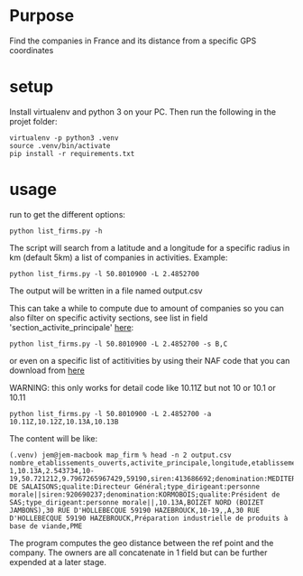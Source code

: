 # Purpose

Find the companies in France and its distance from a specific GPS coordinates

# setup

Install virtualenv and python 3 on your PC. Then run the following in the projet folder:

    virtualenv -p python3 .venv
    source .venv/bin/activate
    pip install -r requirements.txt

# usage

run to get the different options:

    python list_firms.py -h 

The script will search from a latitude and a longitude for a specific radius in km (default 5km) a list of companies in activities. Example:

    python list_firms.py -l 50.8010900 -L 2.4852700 

The output will be written in a file named output.csv

This can take a while to compute due to amount of companies so you can also filter on specific activity sections, see list in field 'section_activite_principale' [here](https://recherche-entreprises.api.gouv.fr/docs/#tag/Recherche-geographique):

    python list_firms.py -l 50.8010900 -L 2.4852700 -s B,C

or even on a specific list of actitivities by using their NAF code that you can download from [here](https://www.insee.fr/fr/information/2120875)

WARNING: this only works for detail code like 10.11Z but not 10 or 10.1 or 10.11

    python list_firms.py -l 50.8010900 -L 2.4852700 -a 10.11Z,10.12Z,10.13A,10.13B

The content will be like:

    (.venv) jem@jem-macbook map_firm % head -n 2 output.csv
    nombre_etablissements_ouverts,activite_principale,longitude,etablissement_tranche_effectif_salarie,latitude,distance_to_ref,code_postal,dirigeants,siege_activite_principale,nom_complet,siege_adresse,firm_tranche_effectif_salarie,date_fermeture,etat_administratif,adresse,activite_descr,categorie_entreprise
    1,10.13A,2.543734,10-19,50.721212,9.7967265967429,59190,siren:413686692;denomination:MEDITERRANEENNE DE SALAISONS;qualite:Directeur Général;type_dirigeant:personne morale||siren:920690237;denomination:KORMOBOIS;qualite:Président de SAS;type_dirigeant:personne morale||,10.13A,BOIZET NORD (BOIZET JAMBONS),30 RUE D'HOLLEBECQUE 59190 HAZEBROUCK,10-19,,A,30 RUE D'HOLLEBECQUE 59190 HAZEBROUCK,Préparation industrielle de produits à base de viande,PME

The program computes the geo distance between the ref point and the company. The owners are all concatenate in 1 field but can be further expended at a later stage.


